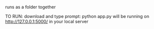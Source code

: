 runs as a folder together

TO RUN:
download and type prompt: python app.py 
will be running on http://127.0.0.1:5000/ in your local server
